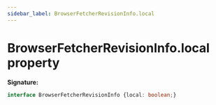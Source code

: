 ```yaml
---
sidebar_label: BrowserFetcherRevisionInfo.local
---
```

# BrowserFetcherRevisionInfo.local property

**Signature:**

```typescript
interface BrowserFetcherRevisionInfo {local: boolean;}
```
